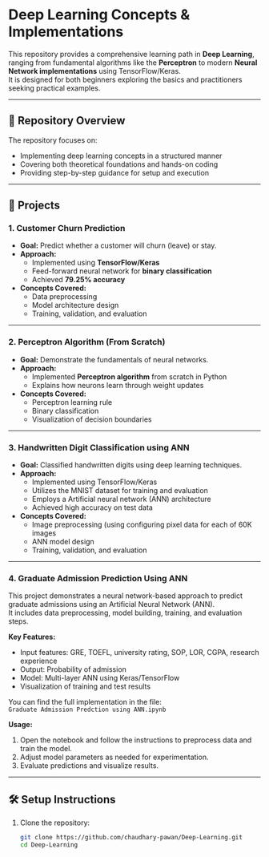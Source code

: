 # Deep Learning Concepts & Implementations

This repository provides a comprehensive learning path in **Deep Learning**, ranging from fundamental algorithms like the **Perceptron** to modern **Neural Network implementations** using TensorFlow/Keras.  
It is designed for both beginners exploring the basics and practitioners seeking practical examples.

---

## 📂 Repository Overview
The repository focuses on:
- Implementing deep learning concepts in a structured manner
- Covering both theoretical foundations and hands-on coding
- Providing step-by-step guidance for setup and execution

---

## 🚀 Projects

### 1. Customer Churn Prediction
- **Goal:** Predict whether a customer will churn (leave) or stay.  
- **Approach:**  
  - Implemented using **TensorFlow/Keras**  
  - Feed-forward neural network for **binary classification**  
  - Achieved **79.25% accuracy**  
- **Concepts Covered:**  
  - Data preprocessing  
  - Model architecture design  
  - Training, validation, and evaluation  

---

### 2. Perceptron Algorithm (From Scratch)
- **Goal:** Demonstrate the fundamentals of neural networks.  
- **Approach:**  
  - Implemented **Perceptron algorithm** from scratch in Python  
  - Explains how neurons learn through weight updates  
- **Concepts Covered:**  
  - Perceptron learning rule  
  - Binary classification  
  - Visualization of decision boundaries  

---

### 3. Handwritten Digit Classification using ANN
- **Goal:** Classified handwritten digits using deep learning techniques.
- **Approach:**  
  - Implemented using TensorFlow/Keras  
  - Utilizes the MNIST dataset for training and evaluation  
  - Employs a Artificial neural network (ANN) architecture  
  - Achieved high accuracy on test data  
- **Concepts Covered:**  
  - Image preprocessing (using configuring pixel data for each of 60K images  
  - ANN model design  
  - Training, validation, and evaluation
 
---

### 4. Graduate Admission Prediction Using ANN

This project demonstrates a neural network-based approach to predict graduate admissions using an Artificial Neural Network (ANN).  
It includes data preprocessing, model building, training, and evaluation steps.

**Key Features:**
- Input features: GRE, TOEFL, university rating, SOP, LOR, CGPA, research experience
- Output: Probability of admission
- Model: Multi-layer ANN using Keras/TensorFlow
- Visualization of training and test results

You can find the full implementation in the file:  
`Graduate Admission Predction using ANN.ipynb`  

**Usage:**
1. Open the notebook and follow the instructions to preprocess data and train the model.
2. Adjust model parameters as needed for experimentation.
3. Evaluate predictions and visualize results.

---

## 🛠️ Setup Instructions

1. Clone the repository:
   ```bash
   git clone https://github.com/chaudhary-pawan/Deep-Learning.git
   cd Deep-Learning


